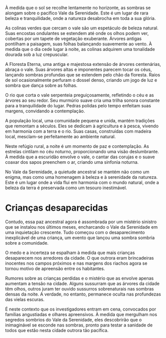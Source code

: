
À medida que o sol se recolhe lentamente no horizonte, as sombras se alongam sobre o pacífico Vale da Serenidade. Este é um lugar de rara beleza e tranquilidade, onde a natureza desabrocha em toda a sua glória.

As colinas verdes que cercam o vale são um espetáculo de beleza natural. Suas encostas ondulantes se estendem até onde os olhos podem ver, cobertas por um tapete de vegetação exuberante. Árvores antigas pontilham a paisagem, suas folhas balançando suavemente ao vento. À medida que o dia cede lugar à noite, as colinas adquirem uma tonalidade dourada sob a luz crepuscular.

A Floresta Eterna, uma antiga e majestosa extensão de árvores centenárias, abraça o vale. Suas árvores altas e imponentes parecem tocar os céus, lançando sombras profundas que se estendem pelo chão da floresta. Raios de sol ocasionalmente perfuram o dossel denso, criando um jogo de luz e sombra que dança sobre as folhas.

O rio que corta o vale serpenteia preguiçosamente, refletindo o céu e as árvores ao seu redor. Seu murmúrio suave cria uma trilha sonora constante para a tranquilidade do lugar. Pedras polidas pelo tempo enfeitam suas margens, convidando a contemplação.

A população local, uma comunidade pequena e unida, mantém tradições que remontam a séculos. Eles se dedicam à agricultura e à pesca, vivendo em harmonia com a terra e o rio. Suas casas, construídas com madeira local, mesclam-se perfeitamente ao ambiente natural.

Neste refúgio rural, a noite é um momento de paz e contemplação. As estrelas cintilam no céu noturno, proporcionando uma visão deslumbrante. À medida que a escuridão envolve o vale, o cantar das corujas e o suave coaxar dos sapos preenchem o ar, criando uma sinfonia noturna.

No Vale da Serenidade, a quietude ancestral se mantém não como um enigma, mas como uma homenagem à beleza e à serenidade da natureza. Este é um lugar onde a vida flui em harmonia com o mundo natural, onde a beleza da terra é preservada como um tesouro inestimável.

# Crianças desaparecidas

Contudo, essa paz ancestral agora é assombrada por um mistério sinistro que se instalou nos últimos meses, encharcando o Vale da Serenidade em uma inquietação crescente. Tudo começou com o desaparecimento inexplicável de uma criança, um evento que lançou uma sombra sombria sobre a comunidade.

O medo e a incerteza se espalham à medida que mais crianças desaparecem nos arredores da cidade. O que outrora eram brincadeiras inocentes nos campos próximos e nas margens dos riachos agora se tornou motivo de apreensão entre os habitantes.

Rumores sobre as crianças perdidas e o mistério que as envolve apenas aumentam a tensão na cidade. Alguns sussurram que as árvores da cidade têm olhos, outros juram ter ouvido sussurros sobrenaturais nas sombras densas da noite. A verdade, no entanto, permanece oculta nas profundezas das vielas escuras.

É neste contexto que os investigadores entram em cena, convocados por famílias angustiadas e olhares apreensivos. À medida que mergulham nos segredos sombrios do Vale da Serenidade, eles descobrirão que o inimaginável se esconde nas sombras, pronto para testar a sanidade de todos que estão nesta cidade outrora tão pacífica.